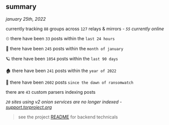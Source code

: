 
## summary
_january 25th, 2022_

currently tracking `88` groups across `127` relays & mirrors - _`55` currently online_

⏲ there have been `33` posts within the `last 24 hours`

🦈 there have been `245` posts within the `month of january`

🪐 there have been `1054` posts within the `last 90 days`

🏚 there have been `241` posts within the `year of 2022`

🦕 there have been `2602` posts `since the dawn of ransomwatch`

there are `43` custom parsers indexing posts

_`20` sites using v2 onion services are no longer indexed - [support.torproject.org](https://support.torproject.org/onionservices/v2-deprecation/)_

> see the project [README](https://github.com/thetanz/ransomwatch#ransomwatch--) for backend technicals
